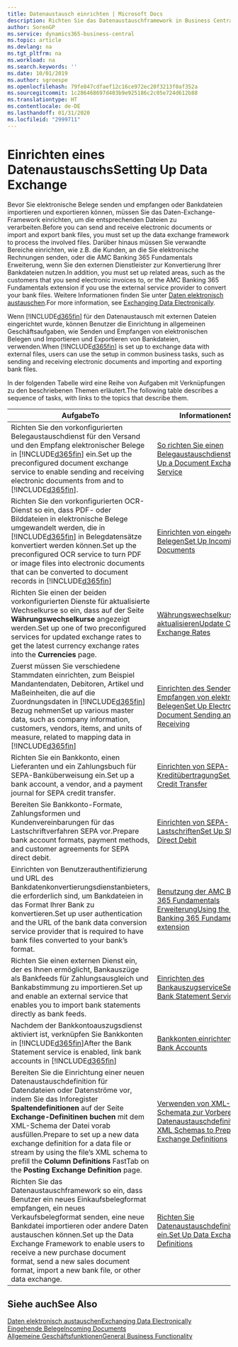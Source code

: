 ```yaml
---
title: Datenaustausch einrichten | Microsoft Docs
description: Richten Sie das Datenaustauschframework in Business Central ein.
author: SorenGP
ms.service: dynamics365-business-central
ms.topic: article
ms.devlang: na
ms.tgt_pltfrm: na
ms.workload: na
ms.search.keywords: ''
ms.date: 10/01/2019
ms.author: sgroespe
ms.openlocfilehash: 79fe847cdfaef12c16ce972ec20f3213f0af352a
ms.sourcegitcommit: 1c286468697d403b9e925186c2c05e724d612b88
ms.translationtype: HT
ms.contentlocale: de-DE
ms.lasthandoff: 01/31/2020
ms.locfileid: "2999711"
---
```

# <a name="setting-up-data-exchange"></a><span data-ttu-id="bbed5-103">Einrichten eines Datenaustauschs</span><span class="sxs-lookup"><span data-stu-id="bbed5-103">Setting Up Data Exchange</span></span>
<span data-ttu-id="bbed5-104">Bevor Sie elektronische Belege senden und empfangen oder Bankdateien importieren und exportieren können, müssen Sie das Daten-Exchange-Framework einrichten, um die entsprechenden Dateien zu verarbeiten.</span><span class="sxs-lookup"><span data-stu-id="bbed5-104">Before you can send and receive electronic documents or import and export bank files, you must set up the data exchange framework to process the involved files.</span></span> <span data-ttu-id="bbed5-105">Darüber hinaus müssen Sie verwandte Bereiche einrichten, wie z.B. die Kunden, an die Sie elektronische Rechnungen senden, oder die AMC Banking 365 Fundamentals Erweiterung, wenn Sie den externen Dienstleister zur Konvertierung Ihrer Bankdateien nutzen.</span><span class="sxs-lookup"><span data-stu-id="bbed5-105">In addition, you must set up related areas, such as the customers that you send electronic invoices to, or the AMC Banking 365 Fundamentals extension if you use the external service provider to convert your bank files.</span></span> <span data-ttu-id="bbed5-106">Weitere Informationen finden Sie unter [Daten elektronisch austauschen](across-data-exchange.md).</span><span class="sxs-lookup"><span data-stu-id="bbed5-106">For more information, see [Exchanging Data Electronically](across-data-exchange.md).</span></span>  

 <span data-ttu-id="bbed5-107">Wenn [!INCLUDE[d365fin](includes/d365fin_md.md)] für den Datenaustausch mit externen Dateien eingerichtet wurde, können Benutzer die Einrichtung in allgemeinen Geschäftsaufgaben, wie Senden und Empfangen von elektronischen Belegen und Importieren und Exportieren von Bankdateien, verwenden.</span><span class="sxs-lookup"><span data-stu-id="bbed5-107">When [!INCLUDE[d365fin](includes/d365fin_md.md)] is set up to exchange data with external files, users can use the setup in common business tasks, such as sending and receiving electronic documents and importing and exporting bank files.</span></span>  

 <span data-ttu-id="bbed5-108">In der folgenden Tabelle wird eine Reihe von Aufgaben mit Verknüpfungen zu den beschriebenen Themen erläutert.</span><span class="sxs-lookup"><span data-stu-id="bbed5-108">The following table describes a sequence of tasks, with links to the topics that describe them.</span></span>  

|<span data-ttu-id="bbed5-109">**Aufgabe**</span><span class="sxs-lookup"><span data-stu-id="bbed5-109">**To**</span></span>|<span data-ttu-id="bbed5-110">**Informationen**</span><span class="sxs-lookup"><span data-stu-id="bbed5-110">**See**</span></span>|  
|------------|-------------|  
|<span data-ttu-id="bbed5-111">Richten Sie den vorkonfigurierten Belegaustauschdienst für den Versand und den Empfang elektronischer Belege in [!INCLUDE[d365fin](includes/d365fin_md.md)] ein.</span><span class="sxs-lookup"><span data-stu-id="bbed5-111">Set up the preconfigured document exchange service to enable sending and receiving electronic documents from and to [!INCLUDE[d365fin](includes/d365fin_md.md)].</span></span>|[<span data-ttu-id="bbed5-112">So richten Sie einen Belegaustauschdienst ein</span><span class="sxs-lookup"><span data-stu-id="bbed5-112">Set Up a Document Exchange Service</span></span>](across-how-to-set-up-a-document-exchange-service.md)|  
|<span data-ttu-id="bbed5-113">Richten Sie den vorkonfigurierten OCR-Dienst so ein, dass PDF- oder Bilddateien in elektronische Belege umgewandelt werden, die in [!INCLUDE[d365fin](includes/d365fin_md.md)] in Belegdatensätze konvertiert werden können.</span><span class="sxs-lookup"><span data-stu-id="bbed5-113">Set up the preconfigured OCR service to turn PDF or image files into electronic documents that can be converted to document records in [!INCLUDE[d365fin](includes/d365fin_md.md)]</span></span>|[<span data-ttu-id="bbed5-114">Einrichten von eingehenden Belegen</span><span class="sxs-lookup"><span data-stu-id="bbed5-114">Set Up Incoming Documents</span></span>](across-how-setup-income-documents.md)|  
|<span data-ttu-id="bbed5-115">Richten Sie einen der beiden vorkonfigurierten Dienste für aktualisierte Wechselkurse so ein, dass auf der Seite **Währungswechselkurse** angezeigt werden.</span><span class="sxs-lookup"><span data-stu-id="bbed5-115">Set up one of two preconfigured services for updated exchange rates to get the latest currency exchange rates into the **Currencies** page.</span></span>|[<span data-ttu-id="bbed5-116">Währungswechselkurse aktualisieren</span><span class="sxs-lookup"><span data-stu-id="bbed5-116">Update Currency Exchange Rates</span></span>](finance-how-update-currencies.md)|  
|<span data-ttu-id="bbed5-117">Zuerst müssen Sie verschiedene Stammdaten einrichten, zum Beispiel Mandantendaten, Debitoren, Artikel und Maßeinheiten, die auf die Zuordnungsdaten in [!INCLUDE[d365fin](includes/d365fin_md.md)] Bezug nehmen</span><span class="sxs-lookup"><span data-stu-id="bbed5-117">Set up various master data, such as company information, customers, vendors, items, and units of measure, related to mapping data in [!INCLUDE[d365fin](includes/d365fin_md.md)]</span></span>|[<span data-ttu-id="bbed5-118">Einrichten des Senden und Empfangen von elektronischen Belegen</span><span class="sxs-lookup"><span data-stu-id="bbed5-118">Set Up Electronic Document Sending and Receiving</span></span>](across-how-to-set-up-electronic-document-sending-and-receiving.md)|  
|<span data-ttu-id="bbed5-119">Richten Sie ein Bankkonto, einen Lieferanten und ein Zahlungsbuch für SEPA-Banküberweisung ein.</span><span class="sxs-lookup"><span data-stu-id="bbed5-119">Set up a bank account, a vendor, and a payment journal for SEPA credit transfer.</span></span>|[<span data-ttu-id="bbed5-120">Einrichten von SEPA-Kreditübertragung</span><span class="sxs-lookup"><span data-stu-id="bbed5-120">Set Up SEPA Credit Transfer</span></span>](finance-how-to-set-up-sepa-credit-transfer.md)|  
|<span data-ttu-id="bbed5-121">Bereiten Sie Bankkonto-Formate, Zahlungsformen und Kundenvereinbarungen für das Lastschriftverfahren SEPA vor.</span><span class="sxs-lookup"><span data-stu-id="bbed5-121">Prepare bank account formats, payment methods, and customer agreements for SEPA direct debit.</span></span>|[<span data-ttu-id="bbed5-122">Einrichten von SEPA-Lastschriften</span><span class="sxs-lookup"><span data-stu-id="bbed5-122">Set Up SEPA Direct Debit</span></span>](finance-how-to-set-up-sepa-direct-debit.md)|  
|<span data-ttu-id="bbed5-123">Einrichten von Benutzerauthentifizierung und URL des Bankdatenkonvertierungsdienstanbieters, die erforderlich sind, um Bankdateien in das Format Ihrer Bank zu konvertieren.</span><span class="sxs-lookup"><span data-stu-id="bbed5-123">Set up user authentication and the URL of the bank data conversion service provider that is required to have bank files converted to your bank’s format.</span></span>|[<span data-ttu-id="bbed5-124">Benutzung der AMC Banking 365 Fundamentals Erweiterung</span><span class="sxs-lookup"><span data-stu-id="bbed5-124">Using the AMC Banking 365 Fundamentals extension</span></span>](ui-extensions-amc-banking.md)|  
|<span data-ttu-id="bbed5-125">Richten Sie einen externen Dienst ein, der es Ihnen ermöglicht, Bankauszüge als Bankfeeds für Zahlungsausgleich und Bankabstimmung zu importieren.</span><span class="sxs-lookup"><span data-stu-id="bbed5-125">Set up and enable an external service that enables you to import bank statements directly as bank feeds.</span></span>|[<span data-ttu-id="bbed5-126">Einrichten des Bankauszugservice</span><span class="sxs-lookup"><span data-stu-id="bbed5-126">Set Up the Bank Statement Service</span></span>](bank-how-setup-bank-statement-service.md)|  
|<span data-ttu-id="bbed5-127">Nachdem der Bankkontoauszugsdienst aktiviert ist, verknüpfen Sie Bankkonten in [!INCLUDE[d365fin](includes/d365fin_md.md)]</span><span class="sxs-lookup"><span data-stu-id="bbed5-127">After the Bank Statement service is enabled, link bank accounts in [!INCLUDE[d365fin](includes/d365fin_md.md)]</span></span>|[<span data-ttu-id="bbed5-128">Bankkonten einrichten</span><span class="sxs-lookup"><span data-stu-id="bbed5-128">Set Up Bank Accounts</span></span>](bank-how-setup-bank-accounts.md)|  
|<span data-ttu-id="bbed5-129">Bereiten Sie die Einrichtung einer neuen Datenaustauschdefinition für Datendateien oder Datenströme vor, indem Sie das Inforegister **Spaltendefinitionen** auf der Seite **Exchange-Definitinen buchen** mit dem XML-Schema der Datei vorab ausfüllen.</span><span class="sxs-lookup"><span data-stu-id="bbed5-129">Prepare to set up a new data exchange definition for a data file or stream by using the file’s XML schema to prefill the **Column Definitions** FastTab on the **Posting Exchange Definition** page.</span></span>|[<span data-ttu-id="bbed5-130">Verwenden von XML-Schemata zur Vorbereitung der Datenaustauschdefinitionen</span><span class="sxs-lookup"><span data-stu-id="bbed5-130">Use XML Schemas to Prepare Data Exchange Definitions</span></span>](across-how-to-use-xml-schemas-to-prepare-data-exchange-definitions.md)|  
|<span data-ttu-id="bbed5-131">Richten Sie das Datenaustauschframework so ein, dass Benutzer ein neues Einkaufsbelegformat empfangen, ein neues Verkaufsbelegformat senden, eine neue Bankdatei importieren oder andere Daten austauschen können.</span><span class="sxs-lookup"><span data-stu-id="bbed5-131">Set up the Data Exchange Framework to enable users to receive a new purchase document format, send a new sales document format, import a new bank file, or other data exchange.</span></span>|[<span data-ttu-id="bbed5-132">Richten Sie Datenaustauschdefinitionen ein.</span><span class="sxs-lookup"><span data-stu-id="bbed5-132">Set Up Data Exchange Definitions</span></span>](across-how-to-set-up-data-exchange-definitions.md)|  

## <a name="see-also"></a><span data-ttu-id="bbed5-133">Siehe auch</span><span class="sxs-lookup"><span data-stu-id="bbed5-133">See Also</span></span>  
[<span data-ttu-id="bbed5-134">Daten elektronisch austauschen</span><span class="sxs-lookup"><span data-stu-id="bbed5-134">Exchanging Data Electronically</span></span>](across-data-exchange.md)  
[<span data-ttu-id="bbed5-135">Eingehende Belege</span><span class="sxs-lookup"><span data-stu-id="bbed5-135">Incoming Documents</span></span>](across-income-documents.md)  
[<span data-ttu-id="bbed5-136">Allgemeine Geschäftsfunktionen</span><span class="sxs-lookup"><span data-stu-id="bbed5-136">General Business Functionality</span></span>](ui-across-business-areas.md)  
